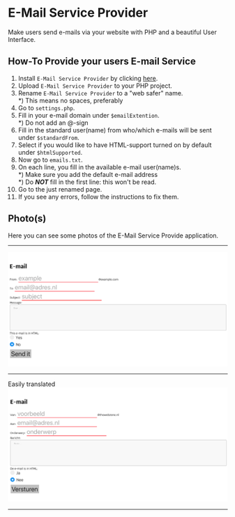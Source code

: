 # E-Mail Service Provider
Make users send e-mails via your website with PHP and a beautiful User Interface.

## How-To Provide your users E-mail Service
1) Install `E-Mail Service Provider` by clicking [here](https://github.com/ImmanuelNL/E-Mail-Service-Provider/files/2877532/E-Mail.Service.Provider.zip).
2) Upload `E-Mail Service Provider` to your PHP project.
3) Rename `E-Mail Service Provider` to a "web safer" name.  
*) This means no spaces, preferably
4) Go to `settings.php`.
5) Fill in your e-mail domain under `$emailExtention`.  
*) Do not add an @-sign
6) Fill in the standard user(name) from who/which e-mails will be sent under `$standardFrom`.
7) Select if you would like to have HTML-support turned on by default under `$htmlSupported`.
8) Now go to `emails.txt`.
9) On each line, you fill in the available e-mail user(name)s.  
*) Make sure you add the default e-mail address  
*) Do **_NOT_** fill in the first line: this won't be read.
10) Go to the just renamed page.
11) If you see any errors, follow the instructions to fix them.

## Photo(s)
Here you can see some photos of the E-Mail Service Provide application.
___
![ScreenShot2](https://github.com/ImmanuelNL/E-Mail-Service-Provider/blob/master/Images/ScreenShot2.png)
___
Easily translated
![ScreenShot1](https://github.com/ImmanuelNL/E-Mail-Service-Provider/blob/master/Images/ScreenShot%201.png)
___
